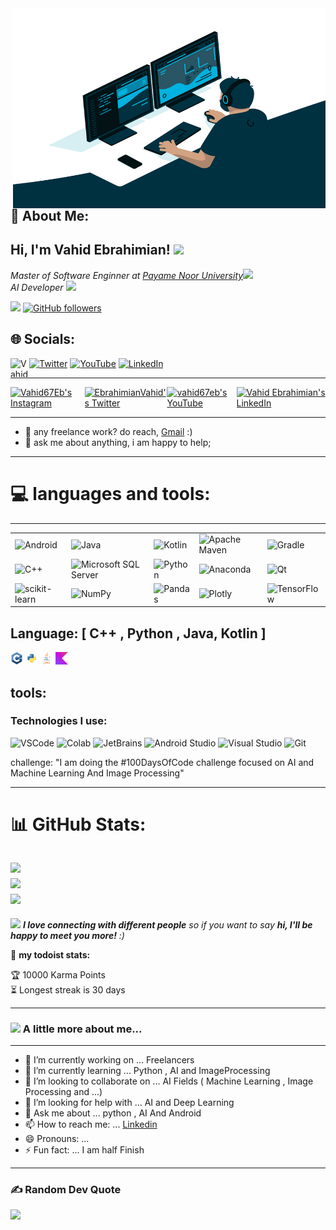 <img align="right" alt="GIF" src="https://github.com/Vahid67eb/Vahid67eb/blob/fda701954711c17cc39366f4d15dc1f9e1ac2370/code.gif?raw=true" width="500" height="320" />
 <h2>💫 About Me: </h2>
<h2> Hi, I'm Vahid Ebrahimian! <img src="https://media.giphy.com/media/mGcNjsfWAjY5AEZNw6/giphy.gif" width="50"></h2>
<p><em>Master of Software Enginner at <a href="http://pnu.ac.ir/portal/home/">Payame Noor University</a><img src="https://media.giphy.com/media/fYSnHlufseco8Fh93Z/giphy.gif" width="30"></br>AI Developer <img src="https://media.giphy.com/media/WUlplcMpOCEmTGBtBW/giphy.gif" width="30"> 
</em></p>

[![](https://visitcount.itsvg.in/api?id=vahid67eb&icon=1&color=1)](https://visitcount.itsvg.in)
<a href="https://github.com/vahid67eb">
  <img src="https://img.shields.io/github/followers/vahid67eb?style=social&logo=github" alt="GitHub followers">
</a>
## 🌐 Socials:
<a href="https://www.instagram.com/Vahid67Eb/">
  <img align="left" alt="Vahid67Eb's Instagram" width="30px" height="30px" src="https://raw.githubusercontent.com/hussainweb/hussainweb/main/icons/instagram.png" /></a>
  
[![Twitter](https://img.shields.io/badge/Twitter-%231DA1F2.svg?logo=Twitter&logoColor=white)](https://twitter.com/@ebrahimianvahid)
[![YouTube](https://img.shields.io/badge/YouTube-%23FF0000.svg?logo=YouTube&logoColor=white)](https://youtube.com/@vahid67eb)
[![LinkedIn](https://img.shields.io/badge/LinkedIn-%230077B5.svg?logo=linkedin&logoColor=white)](https://linkedin.com/in/https://www.linkedin.com/in/vahid-ebrahimian-842664239/)

---
<div style="display: flex; justify-content: space-between;">
  <a href="https://www.instagram.com/Vahid67Eb/">
    <img alt="Vahid67Eb's Instagram" width="100px" height="100px" src="https://raw.githubusercontent.com/hussainweb/hussainweb/main/icons/instagram.png" />
  </a>
  <a href="https://twitter.com/@ebrahimianvahid">
    <img alt="EbrahimianVahid's Twitter" width="70px" height="70px" src="https://img.shields.io/badge/Twitter-%231DA1F2.svg?logo=Twitter&logoColor=white" />
  </a>
  <a href="https://youtube.com/@vahid67eb">
    <img alt="vahid67eb's YouTube" width="70px" height="70px" src="https://img.shields.io/badge/YouTube-%23FF0000.svg?logo=YouTube&logoColor=white" />
  </a>
  <a href="https://linkedin.com/in/https://www.linkedin.com/in/vahid-ebrahimian-842664239/">
    <img alt="Vahid Ebrahimian's LinkedIn" width="70px" height="70px" src="https://img.shields.io/badge/LinkedIn-%230077B5.svg?logo=linkedin&logoColor=white" />
  </a>
</div>

---
- 💼 any freelance work? do reach, [Gmail](Vahid67Ebrahimian@gmail.com) :)
- 💬 ask me about anything, i am happy to help;
---


# 💻 **languages and tools:**

---

<table>
  <tr>
    <td>
<img src="https://img.shields.io/badge/android-%2320232a.svg?style=for-the-badge&logo=android&logoColor=%a4c639" alt="Android" width="70" height="20"/>
     </td>
    <td>
   <img src="https://img.shields.io/badge/java-%23ED8B00.svg?style=for-the-badge&logo=java&logoColor=white" alt="Java" width="70" height="20"/>
    </td>
    <td>
      <img src="https://img.shields.io/badge/kotlin-%230095D5.svg?style=for-the-badge&logo=kotlin&logoColor=white" alt="Kotlin" width="70" height="20"/>
    </td>
    <td>
      <img src="https://img.shields.io/badge/Apache%20Maven-C71A36?style=for-the-badge&logo=Apache%20Maven&logoColor=white" alt="Apache Maven" width="70" height="20"/>
    </td>
    <td>
      <img src="https://img.shields.io/badge/Gradle-02303A.svg?style=for-the-badge&logo=Gradle&logoColor=white" alt="Gradle" width="70" height="20"/>
    </td>
  </tr>
  <tr>
    <td>
      <img src="https://img.shields.io/badge/c++-%2300599C.svg?style=for-the-badge&logo=c%2B%2B&logoColor=white" alt="C++" width="70" height="20"/>
    </td>
    <td>
      <img src="https://img.shields.io/badge/Microsoft%20SQL%20Sever-CC2927?style=for-the badge&logo=microsoft%20sql%20server&logoColor=white" alt="Microsoft SQL Server" width="70" height="20"/>
    </td>
    <td>
      <img src="https://img.shields.io/badge/python-3670A0?style=for-the-badge&logo=python&logoColor=ffdd54" alt="Python" width="70" height="20"/>
    </td>
    <td>
      <img src="https://img.shields.io/badge/Anaconda-%2344A833.svg?style=for-the-badge&logo=anaconda&logoColor=white" alt="Anaconda" width="70" height="20"/>
    </td>
    <td>
      <img src="https://img.shields.io/badge/Qt-%23217346.svg?style=for-the-badge&logo=Qt&logoColor=white" alt="Qt" width="70" height="20"/>
    </td>
  </tr>
  <tr>
    <td>
      <img src="https://img.shields.io/badge/scikit--learn-%23F7931E.svg?style=for-the-badge&logo=scikit-learn&logoColor=white" alt="scikit-learn" width="70" height="20"/>
    </td>
    <td>
      <img src="https://img.shields.io/badge/numpy-%23013243.svg?style=for-the-badge&logo=numpy&logoColor=white" alt="NumPy" width="70" height="20"/>
    </td>
    <td>
      <img src="https://img.shields.io/badge/pandas-%23150458.svg?style=for-the-badge&logo=pandas&logoColor=white" alt="Pandas" width="70" height="20"/>
    </td>
    <td>
      <img src="https://img.shields.io/badge/Plotly-%233F4F75.svg?style=for-the-badge&logo=plotly&logoColor=white" alt="Plotly" width="70" height="20"/>
    </td>
    <td>
      <img src="https://img.shields.io/badge/TensorFlow-%23FF6F00.svg?style=for-the-badge&logo=TensorFlow&logoColor=white" alt="TensorFlow" width="70" height="20"/>
    </td>
  </tr>
</table>


## Language: [ C++ , Python , Java, Kotlin ]
  
<code><img height="20" 	src="https://raw.githubusercontent.com/github/explore/80688e429a7d4ef2fca1e82350fe8e3517d3494d/topics/cpp/cpp.png"></code>
<code><img height="20" 
src="https://raw.githubusercontent.com/github/explore/80688e429a7d4ef2fca1e82350fe8e3517d3494d/topics/python/python.png"></code> 
<code><img height="20" src="https://raw.githubusercontent.com/github/explore/80688e429a7d4ef2fca1e82350fe8e3517d3494d/topics/java/java.png"></code>
<code><img height="20"  src="https://raw.githubusercontent.com/github/explore/80688e429a7d4ef2fca1e82350fe8e3517d3494d/topics/kotlin/kotlin.png"></code>

  ## tools: <h3>Technologies I use:</h3>
<p>
    <img src="https://cdn.worldvectorlogo.com/logos/visual-studio-code-1.svg" alt="VSCode" width="50" height="50">
    <img src="https://colab.research.google.com/img/colab_favicon_256px.png" alt="Colab" width="50" height="50">
    <img src="https://resources.jetbrains.com/storage/products/company/brand/logos/jb_beam.png" alt="JetBrains" width="50" height="50">
    <img src="https://upload.wikimedia.org/wikipedia/commons/e/e3/Android_Studio_Icon_%282014-2019%29.svg" alt="Android Studio" width="50" height="50">
    <img src="https://seeklogo.com/images/V/visual-studio-logo-14F95CF819-seeklogo.com.png" alt="Visual Studio" width="50" height="50">
    <img src="https://git-scm.com/images/logos/downloads/Git-Icon-1788C.png" alt="Git" width="50" height="50">
</p>

 challenge: "I am doing the #100DaysOfCode challenge focused on AI and Machine Learning And Image Processing"
 
 ---
# 📊 GitHub Stats:
![](https://github-readme-stats.vercel.app/api?username=vahid67eb&theme=blue-green&hide_border=false&include_all_commits=false&count_private=false)<br/>
![](https://github-readme-streak-stats.herokuapp.com/?user=vahid67eb&theme=blue-green&hide_border=false)<br/>
![](https://github-readme-stats.vercel.app/api/top-langs/?username=vahid67eb&theme=blue-green&hide_border=false&include_all_commits=false&count_private=false&layout=compact)
---
<img src="https://media.giphy.com/media/LnQjpWaON8nhr21vNW/giphy.gif" width="60"> <em><b>I love connecting with different people</b> so if you want to say <b>hi, I'll be happy to meet you more!</b> :)</em>

🚧 **my todoist stats:**

<!-- TODO-IST:START -->
🏆  10000 Karma Points                
⏳  Longest streak is 30 days
<!-- TODO-IST:END -->
---

### <img src="https://media.giphy.com/media/VgCDAzcKvsR6OM0uWg/giphy.gif" width="50"> A little more about me...  
---
- 🔭 I’m currently working on ... Freelancers
- 🌱 I’m currently learning ... Python , AI and ImageProcessing
- 👯 I’m looking to collaborate on ... AI Fields ( Machine Learning , Image Processing and ...)
- 🤔 I’m looking for help with ... AI and Deep Learning
- 💬 Ask me about ... python , AI And Android
- 📫 How to reach me: ... [Linkedin](https://www.linkedin.com/in/vahid-ebrahimian-842664239/)
- 😄 Pronouns: ...
- ⚡ Fun fact: ... I am half Finish

---

### ✍️ Random Dev Quote
![](https://quotes-github-readme.vercel.app/api?type=horizontal&theme=radical)




